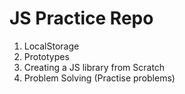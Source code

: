 
# JS Practice Repo

1. LocalStorage
2. Prototypes
3. Creating a JS library from Scratch 
4. Problem Solving (Practise problems)


